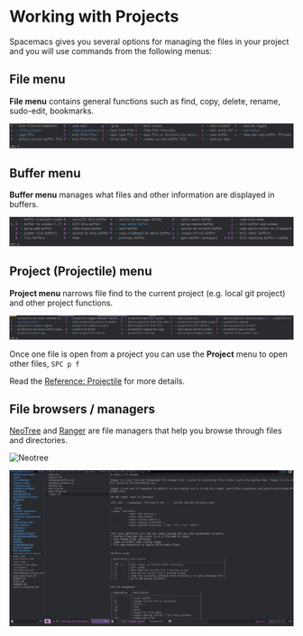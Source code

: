 # Working with Projects

Spacemacs gives you several options for managing the files in your project and you will use commands from the following menus:


## File menu

**File menu** contains general functions such as find, copy, delete, rename, sudo-edit, bookmarks.

![Spacemacs - File menu](/images/spacemacs-file-menu.png)


## Buffer menu

**Buffer menu** manages what files and other information are displayed in buffers.

![Spacemacs - Buffer menu](/images/spacemacs-buffer-menu.png)



## Project (Projectile) menu

**Project menu** narrows file find to the current project (e.g. local git project) and other project functions.

![Spacemacs - Project menu](/images/spacemacs-project-menu.png)

Once one file is open from a project you can use the **Project** menu to open other files, `SPC p f`

Read the [Reference: Projectile](/reference/projectile.html) for more details.



## File browsers / managers

[NeoTree](neotree.html) and [Ranger](ranger.html) are file managers that help you browse through files and directories.

![Neotree](/images/spacemacs-neotree-project-example.png)

![Spacemacs - Ranger file manager](/images/spacemacs-ranger-example-book.png)
